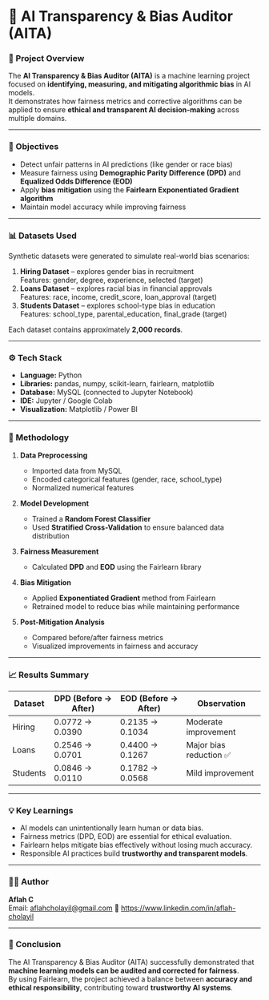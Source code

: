 # 🧠 AI Transparency & Bias Auditor (AITA)

### 📘 Project Overview
The **AI Transparency & Bias Auditor (AITA)** is a machine learning project focused on **identifying, measuring, and mitigating algorithmic bias** in AI models.  
It demonstrates how fairness metrics and corrective algorithms can be applied to ensure **ethical and transparent AI decision-making** across multiple domains.

---

### 🎯 Objectives
- Detect unfair patterns in AI predictions (like gender or race bias)
- Measure fairness using **Demographic Parity Difference (DPD)** and **Equalized Odds Difference (EOD)**
- Apply **bias mitigation** using the **Fairlearn Exponentiated Gradient algorithm**
- Maintain model accuracy while improving fairness

---

### 📊 Datasets Used
Synthetic datasets were generated to simulate real-world bias scenarios:
1. **Hiring Dataset** – explores gender bias in recruitment  
   Features: gender, degree, experience, selected (target)
2. **Loans Dataset** – explores racial bias in financial approvals  
   Features: race, income, credit_score, loan_approval (target)
3. **Students Dataset** – explores school-type bias in education  
   Features: school_type, parental_education, final_grade (target)

Each dataset contains approximately **2,000 records**.

---

### ⚙️ Tech Stack
- **Language:** Python  
- **Libraries:** pandas, numpy, scikit-learn, fairlearn, matplotlib  
- **Database:** MySQL (connected to Jupyter Notebook)  
- **IDE:** Jupyter / Google Colab  
- **Visualization:** Matplotlib / Power BI

---

### 🧩 Methodology
1. **Data Preprocessing**
   - Imported data from MySQL
   - Encoded categorical features (gender, race, school_type)
   - Normalized numerical features

2. **Model Development**
   - Trained a **Random Forest Classifier**
   - Used **Stratified Cross-Validation** to ensure balanced data distribution

3. **Fairness Measurement**
   - Calculated **DPD** and **EOD** using the Fairlearn library

4. **Bias Mitigation**
   - Applied **Exponentiated Gradient** method from Fairlearn
   - Retrained model to reduce bias while maintaining performance

5. **Post-Mitigation Analysis**
   - Compared before/after fairness metrics
   - Visualized improvements in fairness and accuracy

---

### 📈 Results Summary
| Dataset | DPD (Before → After) | EOD (Before → After) | Observation |
|----------|----------------------|----------------------|--------------|
| Hiring | 0.0772 → 0.0390 | 0.2135 → 0.1034 | Moderate improvement |
| Loans | 0.2546 → 0.0701 | 0.4400 → 0.1267 | Major bias reduction ✅ |
| Students | 0.0846 → 0.0110 | 0.1782 → 0.0568 | Mild improvement |

---

### 💡 Key Learnings
- AI models can unintentionally learn human or data bias.  
- Fairness metrics (DPD, EOD) are essential for ethical evaluation.  
- Fairlearn helps mitigate bias effectively without losing much accuracy.  
- Responsible AI practices build **trustworthy and transparent models**.

---

### 🧑‍💻 Author
**Aflah C**  
Email: aflahcholayil@gmail.com
🔗 https://www.linkedin.com/in/aflah-cholayil

---

### 🏁 Conclusion
The AI Transparency & Bias Auditor (AITA) successfully demonstrated that **machine learning models can be audited and corrected for fairness**.  
By using Fairlearn, the project achieved a balance between **accuracy and ethical responsibility**, contributing toward **trustworthy AI systems**.
